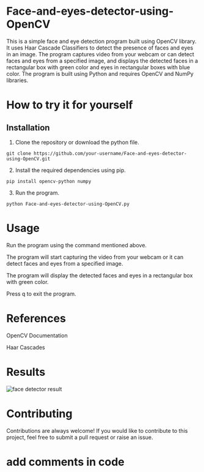 # Face-and-eyes-detector-using-OpenCV


This is a simple face and eye detection program built using OpenCV library. It uses Haar Cascade Classifiers to detect the presence of faces and eyes in an image. The program captures video from your webcam or can detect faces and eyes from a specified image, and displays the detected faces in a rectangular box with green color and eyes in rectangular boxes with blue color. The program is built using Python and requires OpenCV and NumPy libraries.


# How to try it for yourself

## Installation
1. Clone the repository or download the python file.


`git clone https://github.com/your-username/Face-and-eyes-detector-using-OpenCV.git`

2. Install the required dependencies using pip.

`pip install opencv-python numpy`

3. Run the program.

`python Face-and-eyes-detector-using-OpenCV.py`

# Usage

Run the program using the command mentioned above.

The program will start capturing the video from your webcam or it can detect faces and eyes from a specified image.

The program will display the detected faces and eyes in a rectangular box with green color.

Press q to exit the program.

# References
OpenCV Documentation

Haar Cascades




# Results

![face detector result](https://user-images.githubusercontent.com/116836999/222927960-5adee49c-59a0-45e3-b44a-e586d9e17f3a.png)

# Contributing
Contributions are always welcome! If you would like to contribute to this project, feel free to submit a pull request or raise an issue.

# add comments in code
